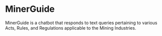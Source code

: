 # MinerGuide
MinerGuide is a chatbot that responds to text queries pertaining to various Acts, Rules, and Regulations applicable to the Mining Industries.
